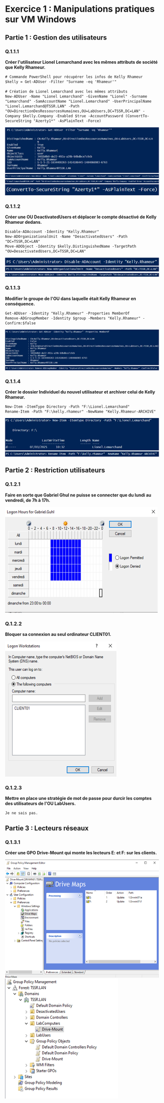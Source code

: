 # Exercice 1 : Manipulations pratiques sur VM Windows

## Partie 1 : Gestion des utilisateurs

### Q.1.1.1
**Créer l'utilisateur Lionel Lemarchand avec les mêmes attributs de société que Kelly Rhameur.**

```
# Commande PowerShell pour récupérer les infos de Kelly Rhameur
$kelly = Get-ADUser -Filter "Surname -eq 'Rhameur'"

# Création de Lionel Lemarchand avec les mêmes attributs
New-ADUser -Name "Lionel Lemarchand" -GivenName "Lionel" -Surname "Lemarchand" -SamAccountName "Lionel.Lemarchand" -UserPrincipalName "Lionel.Lemarchand@TSSR.LAN" -Path "OU=DirectionDesRessourcesHumaines,OU=LabUsers,DC=TSSR,DC=LAN" -Company $kelly.Company -Enabled $true -AccountPassword (ConvertTo-SecureString "Azerty1*" -AsPlainText -Force)
```
![connexion root](https://github.com/IsmaSource/Checkpoint-3/blob/main/Checkpoint%203/1.png)
![connexion root](https://github.com/IsmaSource/Checkpoint-3/blob/main/Checkpoint%203/2.png)
![connexion root](https://github.com/IsmaSource/Checkpoint-3/blob/main/Checkpoint%203/3.png)
![connexion root](https://github.com/IsmaSource/Checkpoint-3/blob/main/Checkpoint%203/4.png)

### Q.1.1.2
**Créer une OU DeactivatedUsers et déplacer le compte désactivé de Kelly Rhameur dedans.**

```
Disable-ADAccount -Identity "Kelly.Rhameur"
New-ADOrganizationalUnit -Name "DesactivatedUsers" -Path "DC=TSSR,DC=LAN"
Move-ADObject -Identity $kelly.DistinguishedName -TargetPath "OU=DesactivatedUsers,DC=TSSR,DC=LAN"
```
![connexion root](https://github.com/IsmaSource/Checkpoint-3/blob/main/Checkpoint%203/6.png)
![connexion root](https://github.com/IsmaSource/Checkpoint-3/blob/main/Checkpoint%203/5.png)
![connexion root](https://github.com/IsmaSource/Checkpoint-3/blob/main/Checkpoint%203/7.png)

### Q.1.1.3
**Modifier le groupe de l'OU dans laquelle était Kelly Rhameur en conséquence.**

```
Get-ADUser -Identity "Kelly.Rhameur" -Properties MemberOf
Remove-ADGroupMember -Identity $group -Members "Kelly.Rhameur" -Confirm:$false
```
![connexion root](https://github.com/IsmaSource/Checkpoint-3/blob/main/Checkpoint%203/8.png)
![connexion root](https://github.com/IsmaSource/Checkpoint-3/blob/main/Checkpoint%203/9.png)
### Q.1.1.4
**Créer le dossier Individuel du nouvel utilisateur et archiver celui de Kelly Rhameur.**

```
New-Item -ItemType Directory -Path "F:\Lionel.Lemarchand"
Rename-Item -Path "F:\kelly.rhameur" -NewName "Kelly.Rhameur-ARCHIVE"
```
![connexion root](https://github.com/IsmaSource/Checkpoint-3/blob/main/Checkpoint%203/10.png)
![connexion root](https://github.com/IsmaSource/Checkpoint-3/blob/main/Checkpoint%203/11.png)
## Partie 2 : Restriction utilisateurs

### Q.1.2.1
**Faire en sorte que Gabriel Ghul ne puisse se connecter que du lundi au vendredi, de 7h à 17h.**

![connexion root](https://github.com/IsmaSource/Checkpoint-3/blob/main/Checkpoint%203/12.png)
### Q.1.2.2
**Bloquer sa connexion au seul ordinateur CLIENT01.**

![connexion root](https://github.com/IsmaSource/Checkpoint-3/blob/main/Checkpoint%203/13.png)
### Q.1.2.3
**Mettre en place une stratégie de mot de passe pour durcir les comptes des utilisateurs de l'OU LabUsers.**

```
Je ne sais pas.
```

## Partie 3 : Lecteurs réseaux

### Q.1.3.1
**Créer une GPO Drive-Mount qui monte les lecteurs E: et F: sur les clients.**

![connexion root](https://github.com/IsmaSource/Checkpoint-3/blob/main/Checkpoint%203/14.png)
![connexion root](https://github.com/IsmaSource/Checkpoint-3/blob/main/Checkpoint%203/15.png)
